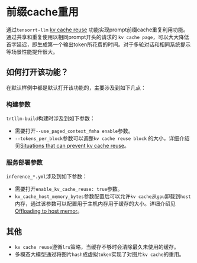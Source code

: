 # 前缀cache重用

通过`tensorrt-llm` [kv cache reuse](https://nvidia.github.io/TensorRT-LLM/advanced/kv-cache-reuse.html)
功能实现prompt前缀cache重复利用功能。通过共享和重复使用以相同prompt开头的请求的
`kv cache page`，可以大大降低首字延迟，即生成第一个输出token所花费的时间。对于多轮对话和相同系统提示等场景性能提升很大。

## 如何打开该功能？

在默认样例中都是默认打开该功能的，主要涉及到如下几点：

### 构建参数

`trtllm-build`构建时涉及到如下参数：

* 需要打开`--use_paged_context_fmha enable`参数。
* `--tokens_per_block`参数可以调整`kv cache reuse block`
  的大小，详细介绍见[Situations that can prevent kv cache reuse](https://nvidia.github.io/TensorRT-LLM/advanced/kv-cache-reuse.html#situations-that-can-prevent-kv-cache-reuse)。

### 服务部署参数

`inference_*.yml`涉及到如下参数：

* 需要打开`enable_kv_cache_reuse: true`参数。
* `kv_cache_host_memory_bytes`参数配置后可以允许`kv cache`从`gpu`卸载到`host`
  内存，通过该参数可以配置用于主机内存用于缓存的大小。详细介绍见[Offloading to host
  memor](https://nvidia.github.io/TensorRT-LLM/advanced/kv-cache-reuse.html#offloading-to-host-memory)。

## 其他

* `kv cache reuse`遵循`lru`策略，当缓存不够时会清除最久未使用的缓存。
* 多模态大模型通过将图片`hash`成虚拟`token`实现了对图片`kv cache`的重用。